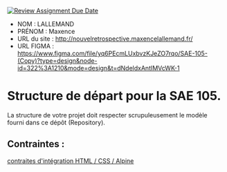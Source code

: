 [![Review Assignment Due Date](https://classroom.github.com/assets/deadline-readme-button-24ddc0f5d75046c5622901739e7c5dd533143b0c8e959d652212380cedb1ea36.svg)](https://classroom.github.com/a/kGMeGFDJ)
- NOM : LALLEMAND
- PRÉNOM : Maxence
- URL du site : http://nouvelretrospective.maxencelallemand.fr/
- URL FIGMA : https://www.figma.com/file/yq6PEcmLUxbvzKJeZO7rqo/SAE-105-(Copy)?type=design&node-id=322%3A1210&mode=design&t=dNdeldxAntIMVcWK-1

# Structure de départ pour la SAE 105.

La structure de votre projet doit respecter scrupuleusement le modèle fourni dans ce dépôt (Repository).

## Contraintes :
[contraites d'intégration HTML / CSS / Alpine](https://moodle.univ-fcomte.fr/mod/page/view.php?id=645799)
